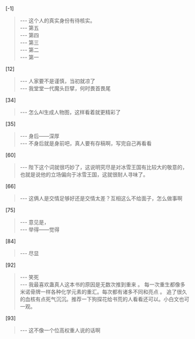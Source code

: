 
[-1] 
>--- 这个人的真实身份有待核实。<br>
>--- 第五<br>
>--- 第四<br>
>--- 第三<br>
>--- 第二<br>
>--- 第一<br>

[12] 
>--- 人家要不是谨慎，当初就凉了<br>
>--- 我堂堂一代魔头巨擘，何时畏首畏尾<br>

[34] 
>--- 怎么AI生成人物图，这样看着就更精彩了<br>

[35] 
>--- 身后——深厚<br>
>--- 不身后就是身前吧，真人要有存稿啊，写完自己再看看<br>

[60] 
>--- 陛下这个词就很巧妙了，这说明究尽是对冰雪王国有比较大的敬意的，也就是说他的立场偏向于冰雪王国，这就很耐人寻味了。<br>

[66] 
>--- 这俩人是交情足够好还是交情太差？互相这么不给面子，怎么做事啊<br>

[75] 
>--- 意见是，<br>
>--- 举得——觉得<br>

[84] 
>--- 尽显<br>

[92] 
>--- 笑死<br>
>--- 我最喜欢蛊真人这本书的原因是无数次推到重来 。 每一次重生都像多米诺骨牌一样各种化学元素的重汇。每次都有诸多不同和亮点 。  追了很久的血核有点死气沉沉。推荐一下狗探花给书荒的人看看还可以。小白文也可一观。<br>

[93] 
>--- 这不像一个位高权重人说的话啊<br>
